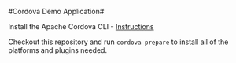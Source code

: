 #Cordova Demo Application#

Install the Apache Cordova CLI - [Instructions](https://cordova.apache.org/docs/en/latest/guide/cli/index.html)

Checkout this repository and run `cordova prepare` to install all of the platforms and plugins needed.